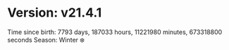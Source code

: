 # Version: v21.4.1
Time since birth: 7793 days, 187033 hours, 11221980 minutes, 673318800 seconds
Season: Winter ❄️
